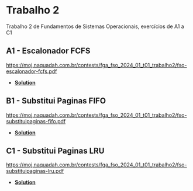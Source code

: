 # Trabalho 2

Trabalho 2 de Fundamentos de Sistemas Operacionais, exercícios de A1 a C1

## A1 - Escalonador FCFS

https://moj.naquadah.com.br/contests/fga_fso_2024_01_t01_trabalho2/fso-escalonador-fcfs.pdf

- **[Solution](escalonadorFCFS.c)**

## B1 - Substitui Paginas FIFO

https://moj.naquadah.com.br/contests/fga_fso_2024_01_t01_trabalho2/fso-substituipaginas-fifo.pdf

- **[Solution](substituicaoFIFO.c)**

## C1 - Substitui Paginas LRU

https://moj.naquadah.com.br/contests/fga_fso_2024_01_t01_trabalho2/fso-substituipaginas-lru.pdf

- **[Solution](substituicaoLRU.c)**

